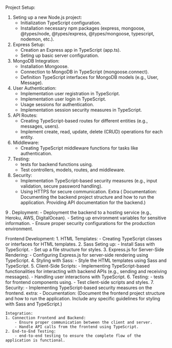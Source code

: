 Project Setup:
1. Seting up a new Node.js project:
    - Initialization TypeScript configuration.
    - Installation necessary npm packages (express, mongoose, @types/node, @types/express, @types/mongoose, typescript, nodemon, etc.).
2. Express Setup:
    - Creation an Express app in TypeScript (app.ts).
    - Seting up basic server configuration.
3. MongoDB Integration:
    - Installation Mongoose.
    - Connection to MongoDB in TypeScript (mongoose.connect).
    - Definition TypeScript interfaces for MongoDB models (e.g., User, Message).
4. User Authentication:
    - Implementation user registration in TypeScript.
    - Implementation user login in TypeScript.
    - Usage sessions for authentication.
    - Implementation session security measures in TypeScript.
5. API Routes:
    - Creating TypeScript-based routes for different entities (e.g., messages, users).
    - Implement create, read, update, delete (CRUD) operations for each entity.
6. Middleware:
    - Creating TypeScript middleware functions for tasks like authentication.
7. Testing:
    - tests for backend functions using.
    - Test controllers, models, routes, and middleware.
8. Security:
    - Implementation TypeScript-based security measures (e.g., input validation, secure password handling).
    - Using HTTPS for secure communication.
    Extra (
    Documentation:
    Documenting the backend project structure and how to run the application.
    Providing API documentation for the backend.)

9 . Deployment:
    - Deployment the backend to a hosting service (e.g., Heroku, AWS, DigitalOcean).
    - Seting up environment variables for sensitive information.
     - Ensure proper security configurations for the production environment.


Frontend Development:
    1. HTML Templates:
        - Creating TypeScript classes or interfaces for HTML templates.
    2. Sass Seting up:
        - Install Sass with TypeScript.
        - Set up a file structure for styles.
    3. Express.js for Server-Side Rendering:
        - Configuring Express.js for server-side rendering using TypeScript.
    4. Styling with Sass:
        - Style the HTML templates using Sass and TypeScript.
    5. Client-Side Scripts:
        - Implementing TypeScript-based functionalities for interacting with backend APIs (e.g., sending and receiving messages).
         - Handling user interactions with TypeScript.
    6. Testing:
        -  tests for frontend components using.
        - Test client-side scripts and styles.
    7. Security:
        - Implementing TypeScript-based security measures on the frontend.
extra: 
    - Documentation:
        (Document the frontend project structure and how to run the application.
Include any specific guidelines for styling with Sass and TypeScript.)


    Integration:
    1. Connection Frontend and Backend:
        - Ensure proper communication between the client and server.
        - Handle API calls from the frontend using TypeScript.
    2. End-to-End Testing:
        - end-to-end testing to ensure the complete flow of the application is functional.